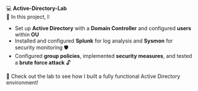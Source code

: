 💻 **Active-Directory-Lab**  
🚀 In this project, I:  

- Set up **Active Directory** with a **Domain Controller** and configured **users** within **OU**
- Installed and configured **Splunk** for log analysis and **Sysmon** for security monitoring 🛡️  
- Configured **group policies**, implemented **security measures**, and tested a **brute force attack** 🔓   

📂 Check out the lab to see how I built a fully functional Active Directory environment!
